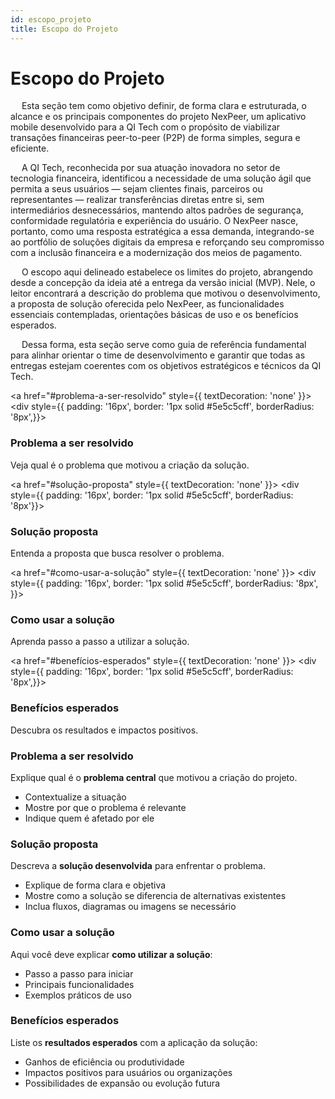```yaml
---
id: escopo_projeto
title: Escopo do Projeto
---
```


# Escopo do Projeto

&emsp; Esta seção tem como objetivo definir, de forma clara e estruturada, o alcance e os principais componentes do projeto NexPeer, um aplicativo mobile desenvolvido para a QI Tech com o propósito de viabilizar transações financeiras peer-to-peer (P2P) de forma simples, segura e eficiente.

&emsp; A QI Tech, reconhecida por sua atuação inovadora no setor de tecnologia financeira, identificou a necessidade de uma solução ágil que permita a seus usuários — sejam clientes finais, parceiros ou representantes — realizar transferências diretas entre si, sem intermediários desnecessários, mantendo altos padrões de segurança, conformidade regulatória e experiência do usuário. O NexPeer nasce, portanto, como uma resposta estratégica a essa demanda, integrando-se ao portfólio de soluções digitais da empresa e reforçando seu compromisso com a inclusão financeira e a modernização dos meios de pagamento.

&emsp; O escopo aqui delineado estabelece os limites do projeto, abrangendo desde a concepção da ideia até a entrega da versão inicial (MVP). Nele, o leitor encontrará a descrição do problema que motivou o desenvolvimento, a proposta de solução oferecida pelo NexPeer, as funcionalidades essenciais contempladas, orientações básicas de uso e os benefícios esperados.

&emsp; Dessa forma, esta seção serve como guia de referência fundamental para alinhar orientar o time de desenvolvimento e garantir que todas as entregas estejam coerentes com os objetivos estratégicos e técnicos da QI Tech.

<div style={{ display: 'grid', gridTemplateColumns: '1fr 1fr', gap: '16px' }}>
  
  <a href="#problema-a-ser-resolvido" style={{ textDecoration: 'none' }}>
    <div style={{ padding: '16px', border: '1px solid #5e5c5cff', borderRadius: '8px',}}>
      <h3>Problema a ser resolvido</h3>
      <p>Veja qual é o problema que motivou a criação da solução.</p>
    </div>
  </a>
  
  <a href="#solução-proposta" style={{ textDecoration: 'none' }}>
    <div style={{ padding: '16px', border: '1px solid #5e5c5cff', borderRadius: '8px'}}>
      <h3>Solução proposta</h3>
      <p>Entenda a proposta que busca resolver o problema.</p>
    </div>
  </a>
  
  <a href="#como-usar-a-solução" style={{ textDecoration: 'none' }}>
    <div style={{ padding: '16px', border: '1px solid #5e5c5cff', borderRadius: '8px',  }}>
      <h3>Como usar a solução</h3>
      <p>Aprenda passo a passo a utilizar a solução.</p>
    </div>
  </a>
  
  <a href="#benefícios-esperados" style={{ textDecoration: 'none' }}>
    <div style={{ padding: '16px', border: '1px solid #5e5c5cff', borderRadius: '8px',}}>
      <h3>Benefícios esperados</h3>
      <p>Descubra os resultados e impactos positivos.</p>
    </div>
  </a>

</div>

### Problema a ser resolvido

Explique qual é o **problema central** que motivou a criação do projeto.  
- Contextualize a situação  
- Mostre por que o problema é relevante  
- Indique quem é afetado por ele  

### Solução proposta

Descreva a **solução desenvolvida** para enfrentar o problema.  
- Explique de forma clara e objetiva  
- Mostre como a solução se diferencia de alternativas existentes  
- Inclua fluxos, diagramas ou imagens se necessário  

### Como usar a solução

Aqui você deve explicar **como utilizar a solução**:  
- Passo a passo para iniciar  
- Principais funcionalidades  
- Exemplos práticos de uso  

### Benefícios esperados

Liste os **resultados esperados** com a aplicação da solução:  
- Ganhos de eficiência ou produtividade  
- Impactos positivos para usuários ou organizações  
- Possibilidades de expansão ou evolução futura  

